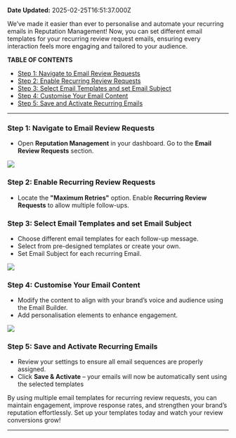 **Date Updated:** 2025-02-25T16:51:37.000Z

We’ve made it easier than ever to personalise and automate your recurring emails in Reputation Management! Now, you can set different email templates for your recurring review request emails, ensuring every interaction feels more engaging and tailored to your audience.

  
**TABLE OF CONTENTS**

* [Step 1: Navigate to Email Review Requests](#Step-1%3A-Navigate-to-Email-Review-Requests)[](#Step-2%3A-Enable-Recurring-Review-Requests)
* [Step 2: Enable Recurring Review Requests](#Step-2%3A-Enable-Recurring-Review-Requests)[](#Step-3%3A-Select-Email-Templates-and-set-Email-Subject)
* [Step 3: Select Email Templates and set Email Subject](#Step-3%3A-Select-Email-Templates-and-set-Email-Subject)[](#Step-4%3A-Customise-Your-Email-Content)
* [Step 4: Customise Your Email Content](#Step-4%3A-Customise-Your-Email-Content)[](#Step-5%3A-Save-and-Activate-Recurring-Emails)
* [Step 5: Save and Activate Recurring Emails](#Step-5%3A-Save-and-Activate-Recurring-Emails)

---

### **Step 1: Navigate to Email Review Requests**

* Open **Reputation Management** in your dashboard. Go to the **Email Review Requests** section.

![](https://s3.amazonaws.com/cdn.freshdesk.com/data/helpdesk/attachments/production/155042198552/original/sYqXq78eHw9yMbjjj8d-o6Ku4mo_J_ZVPw.png?1740482435)
  
  
### **Step 2: Enable Recurring Review Requests**

* Locate the **"Maximum Retries"** option. Enable **Recurring Review Requests** to allow multiple follow-ups.
  
  
### **Step 3: Select Email Templates and set Email Subject**

* Choose different email templates for each follow-up message.
* Select from pre-designed templates or create your own.
* Set Email Subject for each recurring Email.

![](https://s3.amazonaws.com/cdn.freshdesk.com/data/helpdesk/attachments/production/155042198698/original/YV3pGU4Vgtn7A5JCSwGB1k1UB8gbESSh_w.png?1740482467)
  
  
### **Step 4: Customise Your Email Content**

* Modify the content to align with your brand’s voice and audience using the Email Builder.
* Add personalisation elements to enhance engagement.

![](https://s3.amazonaws.com/cdn.freshdesk.com/data/helpdesk/attachments/production/155042198782/original/okQojkoSsYGzB6fkfoOvIC1OTKPKR7v8sA.png?1740482477)

  
### **Step 5: Save and Activate Recurring Emails**

* Review your settings to ensure all email sequences are properly assigned.
* Click **Save & Activate** – your emails will now be automatically sent using the selected templates
  
  
By using multiple email templates for recurring review requests, you can maintain engagement, improve response rates, and strengthen your brand’s reputation effortlessly. Set up your templates today and watch your review conversions grow!

---

  
#   

###   